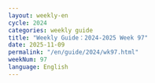 ```yaml
---
layout: weekly-en
cycle: 2024
categories: weekly guide
title: "Weekly Guide：2024-2025 Week 97"
date: 2025-11-09
permalink: "/en/guide/2024/wk97.html"
weekNum: 97
language: English
---
```

